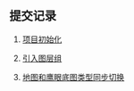 ## 提交记录

1. [项目初始化](https://github.com/lovewhoilove/ol-demo/commit/cff2a5a0ea6201db8a4c185c5b0222be61817d31)

2. [引入图层组](https://github.com/lovewhoilove/ol-demo/commit/83f8586de12415025d43ecc75d305b1636b2f9f7)

3. [地图和鹰眼底图类型同步切换](https://github.com/lovewhoilove/ol-demo/commit/8b67e3548137ba0020ce17c202400a1a9ec2397e)